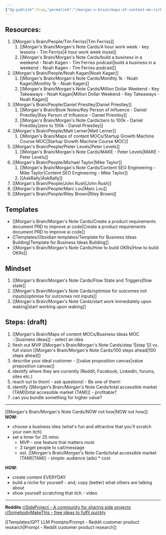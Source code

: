 ```yaml
---
{"dg-publish":true,"permalink":"/morgan-s-brain/maps-of-content-mo-cs/business-idea-validation-framework-moc/","tags":["on/business/building","on/business/validation","process","MOC"]}
---
```


## Resources: 
1. [[Morgan's Brain/People/Tim Ferriss\|Tim Ferriss]]  
	1. [[Morgan's Brain/Morgan's Note Cards/4 hour work week - key lessons - Tim Ferriss\|4 hour work week muse]]
	2. [[Morgan's Brain/Morgan's Note Cards/build a business in a weekend -  Noah Kagen - Tim Ferriss podcast\|build a business in a weekend -  Noah Kagen - Tim Ferriss podcast]]
2. [[Morgan's Brain/People/Noah Kagan\|Noah Kagan]]
	1. [[Morgan's Brain/Morgan's Note Cards/Monthly 1k - Noah Kagen\|Monthly 1k - Noah Kagen]]
	2. [[Morgan's Brain/Morgan's Note Cards/Million Dollar Weekend - Key Takeaways - Noah Kagan\|Million Dollar Weekend - Key Takeaways - Noah Kagan]] 
3. [[Morgan's Brain/People/Daniel Priestley\|Daniel Priestley]]
	1. [[Morgan's Brain/Book Notes/Key Person of Influence - Daniel Priestley\|Key Person of Influence - Daniel Priestley]] 
	2. [[Morgan's Brain/Morgan's Note Cards/zero to 100k - Daniel Priestley\|zero to 100k - Daniel Priestley]]
4. [[Morgan's Brain/People/Matt Lerner\|Matt Lerner]]
	1. [[Morgan's Brain/Maps of content MOCs/Startup Growth Machine Course MOC\|Startup Growth Machine Course MOC]]
5. [[Morgan's Brain/People/Pieter Levels\|Peter Levels]]
	1. [[Morgan's Brain/Morgan's Note Cards/MAKE - Peter Levels\|MAKE - Peter Levels]] 
6. [[Morgan's Brain/People/Michael Taylor\|Mike Taylor]]
	1. [[Morgan's Brain/Morgan's Note Cards/Content SEO Engineering - Mike Taylor\|Content SEO Engineering - Mike Taylor]] 
	2. [[AskRally\|AskRally]] 
7. [[Morgan's Brain/People/John Rush\|John Rush]]
8. [[Morgan's Brain/People/Marc Lou\|Marc Lou]]
9. [[Morgan's Brain/People/Riley Brown\|Riley Brown]]

## Templates
- [[Morgan's Brain/Morgan's Note Cards/Create a product requirements document PRD to improve ai code\|Create a product requirements document PRD to improve ai code]] 
- [[Templates/Obsidian templates/Template for Business Ideas Building\|Template for Business Ideas Building]]  
- [[Morgan's Brain/Morgan's Note Cards/How to build OKRs\|How to build OKRs]] 

## Mindset 
1. [[Morgan's Brain/Morgan's Note Cards/Flow State and Triggers\|flow state]] 
2. [[Morgan's Brain/Morgan's Note Cards/optimise for outcomes not inputs\|optimise for outcomes not inputs]]
3. [[Morgan's Brain/Morgan's Note Cards/start work immediately upon waking\|start working upon waking]] 

## Steps: (draft)
1. [[Morgan's Brain/Maps of content MOCs/Business Ideas MOC 💡\|business ideas]] - select an idea 
2. flesh out MVP [[Morgan's Brain/Morgan's Note Cards/step 1\|step 1]] vs. full vision [[Morgan's Brain/Morgan's Note Cards/100 steps ahead\|100 steps ahead]]
3. describe your ideal customer - [[value proposition canvas\|value proposition canvas]]
4. identify where they are currently (Reddit, Facebook, LinkedIn, forums, sites etc.)
5. reach out to them! - ask questions! - Be one of them! 
6. identify [[Morgan's Brain/Morgan's Note Cards/total accessible market (TAM)\|total accessible market (TAM)]] - profitable? 
7. can you bundle something for higher value? 

---

[[Morgan's Brain/Morgan's Note Cards/NOW not how\|NOW not how]]: 
**NOW**: 
- choose a business idea (what's fun and attractive that you'll scratch your own itch)
- set a timer for 25 mins: 
	- MVP - one feature that matters most 
	- 3 target people to call/message 
	- est. [[Morgan's Brain/Morgan's Note Cards/total accessible market (TAM)\|TAM]] - simple: audience (ads) * cost 

**HOW**: 
- create content EVERYDAY
- build a niche for yourself - and, copy (better) what others are talking about
- show yourself scratching that itch - video 


---

**Reddits** 
[r/SideProject - A community for sharing side projects](https://www.reddit.com/r/SideProject/)
[r/SomebodyMakeThis - free ideas to fulfil quickly](https://www.reddit.com/r/SomebodyMakeThis/) 

[[Templates/GPT LLM Prompts/Prompt - Reddit customer product research\|Prompt - Reddit customer product research]] 

